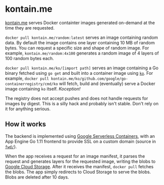 # kontain.me

[kontain.me](https://kontain.me) serves Docker containter images generated
on-demand at the time they are requested.

`docker pull kontain.me/random:latest` serves an image containing random data.
By default the image contains one layer containing 10 MB of random bytes.  You
can request a specific size and shape of random image. For example,
`kontain.me/random:4x100` generates a random image of 4 layers of 100 random
bytes each.

`docker pull kontain.me/ko/[import path]` serves an image containing a Go
binary fetched using `go get` and built into a container image using
[`ko`](https://github.com/google/go-containerregistry/blob/master/cmd/ko/README.md).
For example, `docker pull
kontain.me/ko/github.com/google/go-containerregistry/cmd/ko` will fetch, build
and (eventually) serve a Docker image containing `ko` itself. _Koception!_

The registry does not accept pushes and does not handle requests for images by
digest. This is a silly hack and probably isn't stable. Don't rely on it for
anything serious.

## How it works

The backend is implemented using [Google Serverless
Containers](https://g.co/serverlesscontainers), with an App Engine Go 1.11
frontend to provide SSL on a custom domain (source in [`fwd/`](./fwd/)).

When the app receives a request for an image manifest, it parses the request
and generates layers for the requested image, writing the blobs to [Google
Cloud Storage](https://cloud.google.com/storage/). After it receives the
manifest, `docker pull` fetches the blobs. The app simply redirects to Cloud
Storage to serve the blobs. Blobs are deleted after 10 days.
